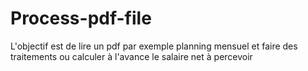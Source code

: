 # Process-pdf-file
L'objectif est de lire un pdf par exemple planning mensuel et faire des traitements ou calculer à l'avance le salaire net à percevoir
